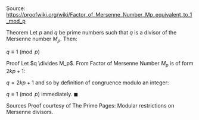 # 

Source: https://proofwiki.org/wiki/Factor_of_Mersenne_Number_Mp_equivalent_to_1_mod_p

Theorem
Let $p$ and $q$ be prime numbers such that $q$ is a divisor of the Mersenne number $M_p$.
Then:

$q \equiv 1 \pmod p$


Proof
Let $q \divides M_p$.
From Factor of Mersenne Number $M_p$ is of form $2 k p + 1$: 

$q = 2 k p + 1$
and so by definition of congruence modulo an integer:

$q \equiv 1 \pmod p$
immediately.
$\blacksquare$


Sources
Proof courtesy of The Prime Pages: Modular restrictions on Mersenne divisors.




